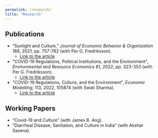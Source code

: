 ```yaml
---
permalink: /research/
title: "Research"
---
```


## Publications

- “Sunlight and Culture,” *Journal of Economic Behavior & Organization* 188, 2021, pp. 757-782 (with Per G. Fredriksson).
  - [Link to the article](https://www.sciencedirect.com/science/article/abs/pii/S0167268121002195)
- "COVID-19 Regulations, Political Institutions, and the Environment", *Environmental and Resource Economics* 81, 2022, pp. 323-353 (with Per G. Fredriksson).
  - [Link to the article](https://link.springer.com/article/10.1007/s10640-021-00628-z)
- "COVID-19 Regulations, Culture, and the Environment", *Economic Modelling*, 113, 2022, 105874 (with Swati Sharma).
  - [Link to the article](https://www.sciencedirect.com/science/article/pii/S0264999322001201) 


## Working Papers

- “Covid-19 and Culture” (with James B. Ang).
- “Diarrheal Disease, Sanitation, and Culture in India” (with Akshar Saxena).
